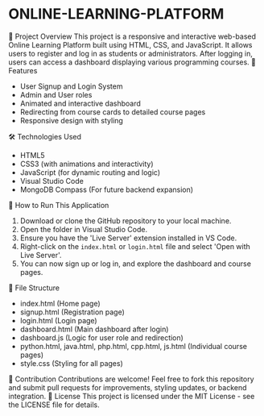 # ONLINE-LEARNING-PLATFORM
📘 Project Overview
This project is a responsive and interactive web-based Online Learning Platform built using HTML, CSS, and JavaScript. It allows users to register and log in as students or administrators. After logging in, users can access a dashboard displaying various programming courses.
🚀 Features

- User Signup and Login System
- Admin and User roles
- Animated and interactive dashboard
- Redirecting from course cards to detailed course pages
- Responsive design with styling

🛠️ Technologies Used

- HTML5
- CSS3 (with animations and interactivity)
- JavaScript (for dynamic routing and logic)
- Visual Studio Code
- MongoDB Compass (For future backend expansion)

📂 How to Run This Application

1. Download or clone the GitHub repository to your local machine.
2. Open the folder in Visual Studio Code.
3. Ensure you have the 'Live Server' extension installed in VS Code.
4. Right-click on the `index.html` or `login.html` file and select 'Open with Live Server'.
5. You can now sign up or log in, and explore the dashboard and course pages.

📁 File Structure

- index.html (Home page)
- signup.html (Registration page)
- login.html (Login page)
- dashboard.html (Main dashboard after login)
- dashboard.js (Logic for user role and redirection)
- python.html, java.html, php.html, cpp.html, js.html (Individual course pages)
- style.css (Styling for all pages)

🤝 Contribution
Contributions are welcome! Feel free to fork this repository and submit pull requests for improvements, styling updates, or backend integration.
📜 License
This project is licensed under the MIT License - see the LICENSE file for details.
